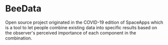 # BeeData
Open source project originated in the COVID-19 edition of SpaceApps which is a tool to let people combine existing data into specific results based on the observer's perceived importance of each component in the combination.
